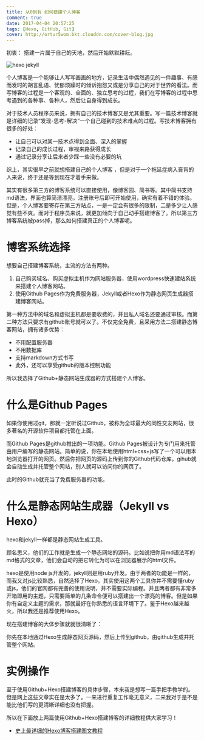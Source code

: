 ```yaml
---
title: 从0到有 如何搭建个人博客
comment: true
date: 2017-04-04 20:57:25
tags: [Hexo, GitHub, Git]
cover: http://ortur5wom.bkt.clouddn.com/cover-blog.jpg
---
```


初衷： 搭建一片属于自己的天地，然后开始默默耕耘。

![hexo jekyll](http://ortur5wom.bkt.clouddn.com/vs.png)

个人博客是一个能够让人写写画画的地方，记录生活中偶然遇见的一件趣事、有感而发时的胡言乱语、忧郁烦躁时的倾诉抱怨又或是分享自己的对于世界的看法。而写博客的过程是一个客观的、全面的、独立思考的过程，我们在写博客的过程中思考遇到的各种事、各种人，然后让自身得到成长。

对于技术人员程序员来说，拥有自己的技术博客又是尤其重要。写一篇技术博客就是详细的记录“发现-思考-解决”一个自己碰到的技术难点的过程。写技术博客拥有很多的好处：

- 让自己可以对某一技术点得到全面、深入的掌握
- 记录自己的成长过程，审视来路获得成长
- 通过记录分享让后来者少踩一些没有必要的坑

综上，其实很早之前就想搭建自己的个人博客 ，但是对于一个拖延症病入膏肓的人来说，终于还是等到现在才着手来做。

其实有很多第三方的博客系统可以直接使用，像博客园、简书等。其中简书支持md语法，界面也算简洁漂亮，注册账号后即可开始使用，确实有着不错的体验。但是，个人博客要寄存在第三方站点，一是一定会有很多的限制，二是多少让人感觉有些不爽。而对于程序员来说，就更加倾向于自己动手搭建博客了。所以第三方博客系统被pass掉，那么如何搭建真正的个人博客呢。

# 博客系统选择

想要自己搭建博客系统，主流的方法有两种。

1. 自己购买域名、购买虚拟主机作为网站服务器，使用wordpress快速建站系统来搭建个人博客网站。
2. 使用Github Pages作为免费服务器，Jekyll或者Hexo作为静态网页生成器搭建博客网站。

第一种方法中的域名和虚拟主机都是要收费的，并且私人域名还要通过审核。而第二种方法只要求有github账号就可以了。不仅完全免费，且采用方法二搭建静态博客网站，拥有诸多优势：

- 不用配置服务器
- 不用数据库
- 支持markdown方式书写
- 此外，还可以享受github的版本控制功能

所以我选择了Github+静态网站生成器的方式搭建个人博客。

# 什么是Github Pages

如果你使用过git，那就一定听说过Github，被称为全球最大的同性交友网站，很多著名的开源软件项目都托管在上面。

而Github Pages是github推出的一项功能。Github Pages被设计为专门用来托管由用户编写的静态网站。简单的说，你在本地使用html+css+js写了一个可以用本地浏览器打开的网页。然后你把网页的源码上传到你的Github代码仓库，gihub就会自动生成并托管整个网站，别人就可以访问你的网页了。

此时的Github就充当了免费服务器的功能。

# 什么是静态网站生成器（Jekyll vs Hexo）

hexo和jekyll一样都是静态网站生成工具。

顾名思义，他们的工作就是生成一个静态网站的源码。比如说把你用md语法写的md格式的文章，他们会自动的把它转化为可以在浏览器展示的html文件。

hexo是使用node js开发的，jekyll则是用ruby开发。由于两者的功能是一样的，而我又对js比较熟悉，自然选择了Hexo。其实使用这两个工具你并不需要懂ruby或js，他们的官网都有完善的使用说明，并不需要实际编程。并且两者都有非常多开箱即用的主题，只需要简单的几条命令便可以搭建出一个漂亮的博客。但是如果你有自定义主题的需求，那就最好在你熟悉的语言环境下了。鉴于Hexo越来越火，所以我还是推荐使用Hexo。

现在搭建博客的大体步骤就就很清晰了：

你先在本地通过Hexo生成静态网页源码，然后上传到github，由github生成并托管整个网站。

# 实例操作

至于使用Github+Hexo搭建博客的具体步骤，本来我是想写一篇手把手教学的。但是网上这些文章实在是太多了。一来进行重复工作毫无意义，二来我对于是不是能比他们写的更清晰详细也没有把握。

所以在下面放上两篇使用Github+Hexo搭建博客的详细教程供大家学习！

- [史上最详细的Hexo博客搭建图文教程](https://xuanwo.org/2015/03/26/hexo-intor/)



